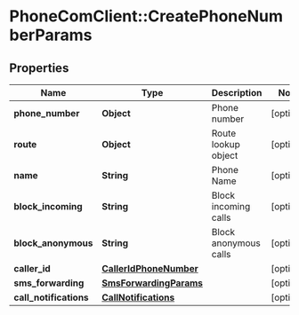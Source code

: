 # PhoneComClient::CreatePhoneNumberParams

## Properties
Name | Type | Description | Notes
------------ | ------------- | ------------- | -------------
**phone_number** | **Object** | Phone number | [optional]
**route** | **Object** | Route lookup object | [optional]
**name** | **String** | Phone Name | [optional]
**block_incoming** | **String** | Block incoming calls | [optional]
**block_anonymous** | **String** | Block anonymous calls | [optional]
**caller_id** | [**CallerIdPhoneNumber**](CallerIdPhoneNumber.md) |  | [optional]
**sms_forwarding** | [**SmsForwardingParams**](SmsForwardingParams.md) |  | [optional]
**call_notifications** | [**CallNotifications**](CallNotifications.md) |  | [optional]


